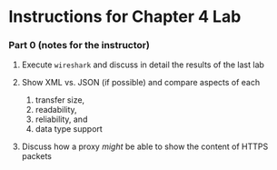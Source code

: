 # Instructions for Chapter 4 Lab

### Part 0 (notes for the instructor)

1. Execute `wireshark` and discuss in detail the results of the last lab

2. Show XML vs. JSON (if possible) and compare aspects of each

    1.  transfer size,
    2.  readability,
    3.  reliability, and
    4.  data type support

3. Discuss how a proxy _might_ be able to show the content of HTTPS packets
